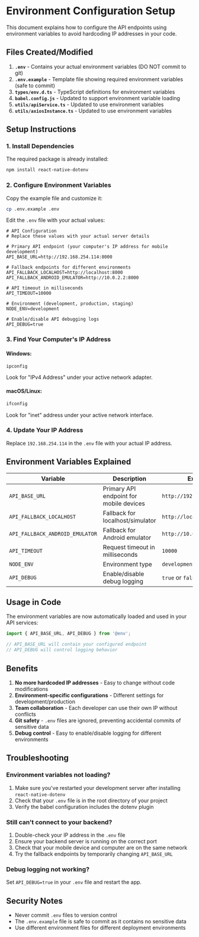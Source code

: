 # Environment Configuration Setup

This document explains how to configure the API endpoints using environment variables to avoid hardcoding IP addresses in your code.

## Files Created/Modified

1. **`.env`** - Contains your actual environment variables (DO NOT commit to git)
2. **`.env.example`** - Template file showing required environment variables (safe to commit)
3. **`types/env.d.ts`** - TypeScript definitions for environment variables
4. **`babel.config.js`** - Updated to support environment variable loading
5. **`utils/apiService.ts`** - Updated to use environment variables
6. **`utils/axiosInstance.ts`** - Updated to use environment variables

## Setup Instructions

### 1. Install Dependencies
The required package is already installed:
```bash
npm install react-native-dotenv
```

### 2. Configure Environment Variables

Copy the example file and customize it:
```bash
cp .env.example .env
```

Edit the `.env` file with your actual values:
```env
# API Configuration
# Replace these values with your actual server details

# Primary API endpoint (your computer's IP address for mobile development)
API_BASE_URL=http://192.168.254.114:8000

# Fallback endpoints for different environments
API_FALLBACK_LOCALHOST=http://localhost:8000
API_FALLBACK_ANDROID_EMULATOR=http://10.0.2.2:8000

# API timeout in milliseconds
API_TIMEOUT=10000

# Environment (development, production, staging)
NODE_ENV=development

# Enable/disable API debugging logs
API_DEBUG=true
```

### 3. Find Your Computer's IP Address

#### Windows:
```cmd
ipconfig
```
Look for "IPv4 Address" under your active network adapter.

#### macOS/Linux:
```bash
ifconfig
```
Look for "inet" address under your active network interface.

### 4. Update Your IP Address

Replace `192.168.254.114` in the `.env` file with your actual IP address.

## Environment Variables Explained

| Variable | Description | Example |
|----------|-------------|---------|
| `API_BASE_URL` | Primary API endpoint for mobile devices | `http://192.168.1.100:8000` |
| `API_FALLBACK_LOCALHOST` | Fallback for localhost/simulator | `http://localhost:8000` |
| `API_FALLBACK_ANDROID_EMULATOR` | Fallback for Android emulator | `http://10.0.2.2:8000` |
| `API_TIMEOUT` | Request timeout in milliseconds | `10000` |
| `NODE_ENV` | Environment type | `development` |
| `API_DEBUG` | Enable/disable debug logging | `true` or `false` |

## Usage in Code

The environment variables are now automatically loaded and used in your API services:

```typescript
import { API_BASE_URL, API_DEBUG } from '@env';

// API_BASE_URL will contain your configured endpoint
// API_DEBUG will control logging behavior
```

## Benefits

1. **No more hardcoded IP addresses** - Easy to change without code modifications
2. **Environment-specific configurations** - Different settings for development/production
3. **Team collaboration** - Each developer can use their own IP without conflicts
4. **Git safety** - `.env` files are ignored, preventing accidental commits of sensitive data
5. **Debug control** - Easy to enable/disable logging for different environments

## Troubleshooting

### Environment variables not loading?
1. Make sure you've restarted your development server after installing `react-native-dotenv`
2. Check that your `.env` file is in the root directory of your project
3. Verify the babel configuration includes the dotenv plugin

### Still can't connect to your backend?
1. Double-check your IP address in the `.env` file
2. Ensure your backend server is running on the correct port
3. Check that your mobile device and computer are on the same network
4. Try the fallback endpoints by temporarily changing `API_BASE_URL`

### Debug logging not working?
Set `API_DEBUG=true` in your `.env` file and restart the app.

## Security Notes

- Never commit `.env` files to version control
- The `.env.example` file is safe to commit as it contains no sensitive data
- Use different environment files for different deployment environments
